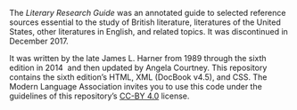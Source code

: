 The *Literary Research Guide* was an annotated guide to selected reference sources essential to the study of British literature, literatures of the United States, other literatures in English, and related topics. It was discontinued in December 2017.

It was written by the late James L. Harner from 1989 through the sixth edition in 2014  and then updated by Angela Courtney. This repository contains the sixth edition’s HTML, XML (DocBook v4.5), and CSS. The Modern Language Association invites you to use this code under the guidelines of this repository’s [CC-BY 4.0](https://choosealicense.com/licenses/cc-by-4.0/) license.

